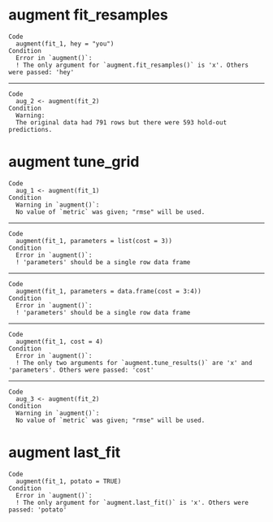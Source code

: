 # augment fit_resamples

    Code
      augment(fit_1, hey = "you")
    Condition
      Error in `augment()`:
      ! The only argument for `augment.fit_resamples()` is 'x'. Others were passed: 'hey'

---

    Code
      aug_2 <- augment(fit_2)
    Condition
      Warning:
      The original data had 791 rows but there were 593 hold-out predictions.

# augment tune_grid

    Code
      aug_1 <- augment(fit_1)
    Condition
      Warning in `augment()`:
      No value of `metric` was given; "rmse" will be used.

---

    Code
      augment(fit_1, parameters = list(cost = 3))
    Condition
      Error in `augment()`:
      ! 'parameters' should be a single row data frame

---

    Code
      augment(fit_1, parameters = data.frame(cost = 3:4))
    Condition
      Error in `augment()`:
      ! 'parameters' should be a single row data frame

---

    Code
      augment(fit_1, cost = 4)
    Condition
      Error in `augment()`:
      ! The only two arguments for `augment.tune_results()` are 'x' and 'parameters'. Others were passed: 'cost'

---

    Code
      aug_3 <- augment(fit_2)
    Condition
      Warning in `augment()`:
      No value of `metric` was given; "rmse" will be used.

# augment last_fit

    Code
      augment(fit_1, potato = TRUE)
    Condition
      Error in `augment()`:
      ! The only argument for `augment.last_fit()` is 'x'. Others were passed: 'potato'

